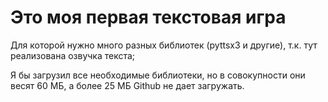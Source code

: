 # Это моя первая текстовая игра

Для которой нужно много разных библиотек (pyttsx3 и другие), т.к. тут реализована озвучка текста;

Я бы загрузил все необходимые библиотеки, но в совокупности они весят 60 МБ, а более 25 МБ Github не дает загружать.

